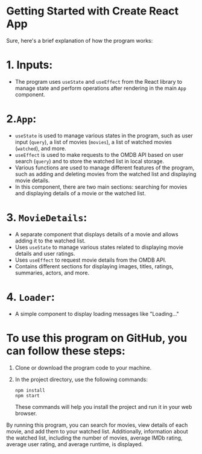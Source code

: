 # Getting Started with Create React App
Sure, here's a brief explanation of how the program works:

# 1. Inputs:
   - The program uses `useState` and `useEffect` from the React library to manage state and perform operations after rendering in the main `App` component.

# 2.`App`:
   - `useState` is used to manage various states in the program, such as user input (`query`), a list of movies (`movies`), a list of watched movies (`watched`), and more.
   - `useEffect` is used to make requests to the OMDB API based on user search (`query`) and to store the watched list in local storage.
   - Various functions are used to manage different features of the program, such as adding and deleting movies from the watched list and displaying movie details.
   - In this component, there are two main sections: searching for movies and displaying details of a movie or the watched list.

# 3. `MovieDetails`:
   - A separate component that displays details of a movie and allows adding it to the watched list.
   - Uses `useState` to manage various states related to displaying movie details and user ratings.
   - Uses `useEffect` to request movie details from the OMDB API.
   - Contains different sections for displaying images, titles, ratings, summaries, actors, and more.

# 4. `Loader`:
   - A simple component to display loading messages like "Loading..."

# To use this program on GitHub, you can follow these steps:

1. Clone or download the program code to your machine.
2. In the project directory, use the following commands:

   ```
   npm install
   npm start
   ```

   These commands will help you install the project and run it in your web browser.

By running this program, you can search for movies, view details of each movie, and add them to your watched list. Additionally, information about the watched list, including the number of movies, average IMDb rating, average user rating, and average runtime, is displayed.

